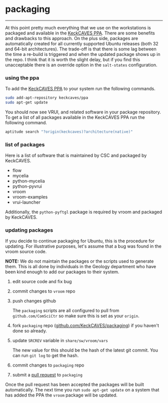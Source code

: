 # packaging
-----------

At this point pretty much everything that we use on the workstations is
packaged and available in the [KeckCAVES PPA][keckcaves-ppa]. There are some
benefits and drawbacks to this approach. On the plus side, packages are
automatically created for all currently supported Ubuntu releases (both 32 and
64-bit architectures). The trade-off is that there is some lag between the time
a re-build is triggered and when the updated package shows up in the repo. I
think that it is worth the slight delay, but if you find this unacceptable
there is an override option in the `salt-states` configuration.

[keckcaves-ppa]: https://launchpad.net/~keckcaves/+archive/ubuntu/ppa


### using the ppa

To add the [KeckCAVES PPA][keckcaves-ppa] to your system run the following
commands.

   ```sh
   sudo add-apt-repository keckcaves/ppa
   sudo apt-get update
   ```

You should now see VRUI, and related software in your package repository.
To get a list of all packages available in the KeckCAVES PPA run the
following command.

   ```sh
   aptitude search "?origin(keckcaves)?architecture(native)"
   ```

### list of packages 

Here is a list of software that is maintained by CSC and packaged by KeckCAVES.

* flow
* mycelia
* python-mycelia
* python-pyvrui
* vroom
* vroom-examples
* vrui-launcher

Additionally, the `python-pyftgl` package is required by vroom and packaged by
KeckCAVES.


### updating packages

If you decide to continue packaging for Ubuntu, this is the procedure for
updating. For illustrative purposes, let's assume that a bug was found in the
vroom source code.

**NOTE:** We do not maintain the packages or the scripts used to generate them.
This is all done by individuals in the Geology department who have been kind
enough to add our packages to their system.

1. edit source code and fix bug

2. commit changes to `vroom` repo

3. push changes github

   The `packaging` scripts are all configured to pull from
   `github.com/ComSciCtr` so make sure this is set as your `origin`.

3. fork `packaging` repo ([github.com/KeckCAVES/packaging][packaging]) if you
   haven't done so already.

4. update `SRCREV` variable in `share/sw/vroom/vars`

   The new value for this should be the hash of the latest git commit.
   You can run `git log` to get the hash.

5. commit changes to `packaging` repo

6. submit a [pull request][packaging-pulls] to `packaging`

Once the pull request has been accepted the packages will be built automatically. 
The next time you run `sudo apt-get update` on a system that has added the PPA
the `vroom` package will be updated.

[packaging]: https://github.com/KeckCAVES/packaging
[packaging-pulls]: https://github.com/KeckCAVES/packaging/pulls
